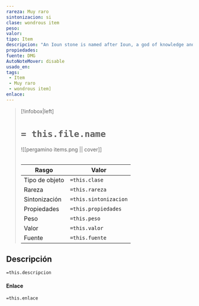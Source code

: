 ```yaml
---
rareza: Muy raro
sintonizacion: si
clase: wondrous item
peso: 
valor: 
tipo: Item
descripcion: "An Ioun stone is named after Ioun, a god of knowledge and prophecy revered on some worlds. Many types of Ioun stone exist, each type a distinct combination of shape and color.When you use an action to toss one of these stones into the air, the stone orbits your head at a distance of 1d3 feet and confers a benefit to you. Thereafter, another creature must use an action to grasp or net the stone to separate it from you, either by making a successful attack roll against AC 24 or a successful DC 24 Dexterity (Acrobatics) check. You can use an action to seize and stow the stone, ending its effect.A stone has AC 24, 10 hit points, and resistance to all damage. It is considered to be an object that is being worn while it orbits your head.Your Wisdom score increases by 2, to a maximum of 20, while this incandescent blue sphere orbits your head."
propiedades: 
fuente: DMG
AutoNoteMover: disable
usado_en:  
tags: 
 - Item
 - Muy raro
 - wondrous item]
enlace: 
---
```


> [!infobox|left]
>  # `= this.file.name`
> ![[pergamino items.png || cover]]
> ######   
> |Rasgo | Valor |
> | --- | --- |
> | Tipo de objeto| `=this.clase`|
>  | Rareza| `=this.rareza`|
> | Sintonización | `=this.sintonizacion` |
> | Propiedades | `=this.propiedades` |
>  | Peso | `=this.peso` |
> | Valor | `=this.valor` |
> | Fuente | `=this.fuente` |


## Descripción
`=this.descripcion`

#### Enlace
`=this.enlace`